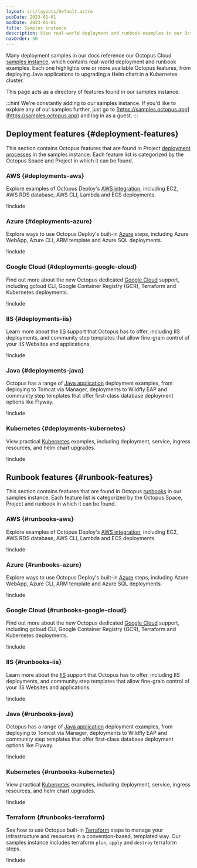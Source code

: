 ```yaml
---
layout: src/layouts/Default.astro
pubDate: 2023-01-01
modDate: 2023-01-01
title: Samples instance
description: View real-world deployment and runbook examples in our Octopus Cloud samples instance - https://samples.octopus.app
navOrder: 50
---
```


Many deployment samples in our docs reference our Octopus Cloud [samples instance](https://samples.octopus.app), which contains real-world deployment and runbook examples. Each one highlights one or more available Octopus features, from deploying Java applications to upgrading a Helm chart in a Kubernetes cluster.

This page acts as a directory of features found in our samples instance.

:::hint
We're constantly adding to our samples instance. If you'd like to explore any of our samples further, just go to [https://samples.octopus.app](https://samples.octopus.app) and log in as a guest.
:::

## Deployment features {#deployment-features}

This section contains Octopus features that are found in Project [deployment processes](/docs/projects/deployment-process) in the samples instance. Each feature list is categorized by the Octopus Space and Project in which it can be found.

### AWS {#deployments-aws}

Explore examples of Octopus Deploy's [AWS integration](/docs/deployments/aws), including EC2, AWS RDS database, AWS CLI, Lambda and ECS deployments.

!include <samples-aws-deployment-feature-list>

### Azure {#deployments-azure}

Explore ways to use Octopus Deploy's built-in [Azure](/docs/deployments/azure) steps, including Azure WebApp, Azure CLI, ARM template and Azure SQL deployments.

!include <samples-azure-deployment-feature-list>

### Google Cloud {#deployments-google-cloud}

Find out more about the new Octopus dedicated [Google Cloud](/docs/deployments/google-cloud) support, including gcloud CLI, Google Container Registry (GCR), Terraform and Kubernetes deployments.

!include <samples-google-cloud-deployment-feature-list>

### IIS {#deployments-iis}

Learn more about the [IIS](/docs/deployments/windows/iis-websites-and-application-pools) support that Octopus has to offer, including IIS deployments, and community step templates that allow fine-grain control of your IIS Websites and applications.

!include <samples-iis-deployment-feature-list>

### Java {#deployments-java}

Octopus has a range of [Java application](/docs/deployments/java) deployment examples, from deploying to Tomcat via Manager, deployments to Wildfly EAP and community step templates that offer first-class database deployment options like Flyway.

!include <samples-java-deployment-feature-list>

### Kubernetes {#deployments-kubernetes}

View practical [Kubernetes](/docs/deployments/kubernetes) examples, including deployment, service, ingress resources, and helm chart upgrades.

!include <samples-kubernetes-deployment-feature-list>

## Runbook features {#runbook-features}

This section contains features that are found in Octopus [runbooks](/docs/runbooks) in our samples instance. Each feature list is categorized by the Octopus Space, Project and runbook in which it can be found.

### AWS {#runbooks-aws}

Explore examples of Octopus Deploy's [AWS integration](/docs/deployments/aws), including EC2, AWS RDS database, AWS CLI, Lambda and ECS deployments.

!include <samples-aws-runbook-feature-list>

### Azure {#runbooks-azure}

Explore ways to use Octopus Deploy's built-in [Azure](/docs/deployments/azure) steps, including Azure WebApp, Azure CLI, ARM template and Azure SQL deployments.

!include <samples-azure-runbook-feature-list>

### Google Cloud {#runbooks-google-cloud}

Find out more about the new Octopus dedicated [Google Cloud](/docs/deployments/google-cloud) support, including gcloud CLI, Google Container Registry (GCR), Terraform and Kubernetes deployments.

!include <samples-google-cloud-runbook-feature-list>

### IIS {#runbooks-iis}

Learn more about the [IIS](/docs/deployments/windows/iis-websites-and-application-pools) support that Octopus has to offer, including IIS deployments, and community step templates that allow fine-grain control of your IIS Websites and applications.

!include <samples-iis-runbook-feature-list>

### Java {#runbooks-java}

Octopus has a range of [Java application](/docs/deployments/java) deployment examples, from deploying to Tomcat via Manager, deployments to Wildfly EAP and community step templates that offer first-class database deployment options like Flyway.

!include <samples-java-runbook-feature-list>

### Kubernetes {#runbooks-kubernetes}

View practical [Kubernetes](/docs/deployments/kubernetes) examples, including deployment, service, ingress resources, and helm chart upgrades.

!include <samples-kubernetes-runbook-feature-list>

### Terraform {#runbooks-terraform}

See how to use Octopus built-in [Terraform](/docs/deployments/terraform) steps to manage your infrastructure and resources in a convention-based, templated way. Our samples instance includes terraform `plan`, `apply` and `destroy` terraform steps.

!include <samples-terraform-runbook-feature-list>
